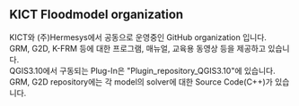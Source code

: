 ## KICT Floodmodel organization
KICT와 (주)Hermesys에서 공동으로 운영중인 GitHub organization 입니다.  
GRM, G2D, K-FRM 등에 대한 프로그램, 매뉴얼, 교육용 동영상 등을 제공하고 있습니다.  
QGIS3.10에서 구동되는 Plug-In은 "Plugin_repository_QGIS3.10"에 있습니다.  
GRM, G2D repository에는 각 model의 solver에 대한 Source Code(C++)가 있습니다.
